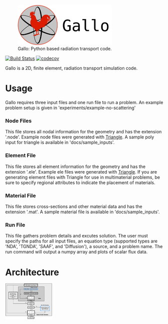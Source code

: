 <figure>
  <img src="assets/logo_text.svg" alt="py-aiger logo" width=300px>
  <figcaption>
  Gallo: Python based radiation transport code.
  </figcaption>
</figure>


[![Build Status](https://travis-ci.org/mzweig/gallo.svg?branch=master)](https://travis-ci.org/mzweig/gallo)
[![codecov](https://codecov.io/gh/mzweig/gallo/branch/master/graph/badge.svg)](https://codecov.io/gh/mzweig/gallo)

Gallo is a 2D, finite element, radiation transport simulation code.

# Usage
Gallo requires three input files and one run file to run a problem. An example problem setup is given in 'experiments/example-no-scattering'

### Node Files
This file stores all nodal information for the geometry and has the extension '.node'. Example node files were generated with [Triangle](https://www.cs.cmu.edu/~quake/triangle.html). A sample poly input for triangle is available in 'docs/sample_inputs'.

### Element File
This file stores all element information for the geometry and has the extension '.ele'. Example ele files were generated with
[Triangle](https://www.cs.cmu.edu/~quake/triangle.html). If you are generating element files with Triangle for use in multimaterial problems, be sure to specify regional attributes to indicate the placement of materials.

### Material File
This file stores cross-sections and other material data and has the extension '.mat'. A sample material file is available in 'docs/sample_inputs'.

### Run File
This file gathers problem details and excutes solution. The user must specify the paths for all input files, an equation type (supported types are 'NDA', 'TGNDA', 'SAAF', and 'Diffusion'), a source, and a problem name. The run command will output a numpy array and plots of scalar flux data.

# Architecture
<img src="assets/architecture.png" alt="gallo architecture diagram" width="30%">
